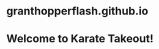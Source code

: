 # granthopperflash.github.io
<html>
 <head>
  <title>Karate Takeout Website</title>
 </head>
 <body>
  <h1>Welcome to Karate Takeout!</h1>
 </body>
 </html>
